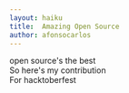 ```yaml
---
layout: haiku
title:  Amazing Open Source
author: afonsocarlos
---
```


open source's the best <br>
So here's my contribution <br>
For hacktoberfest <br>
